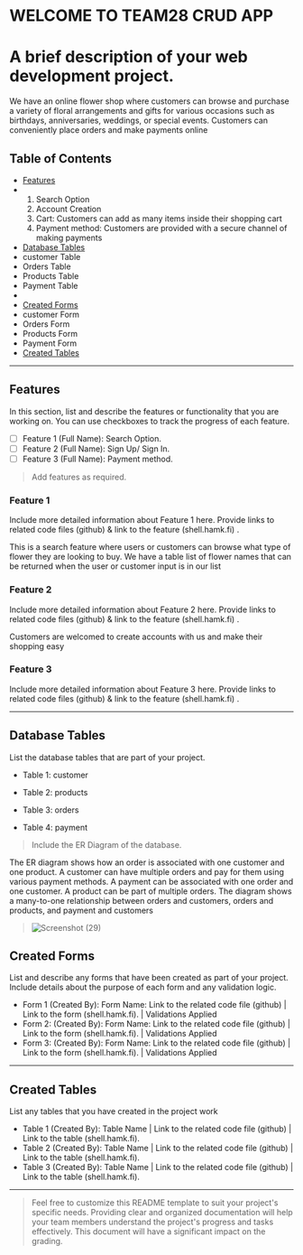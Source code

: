 # WELCOME TO TEAM28 CRUD APP

# A brief description of your web development project.
We have an online flower shop where customers can browse and purchase a variety of floral arrangements and gifts for various occasions such as birthdays, anniversaries, weddings, or special events. Customers can conveniently place orders and make payments online


## Table of Contents
- [Features](#features)
- 1. Search Option 
  2. Account Creation
  3. Cart: Customers can add as many items inside their shopping cart
  4. Payment method: Customers are provided with a secure channel of making payments
- [Database Tables](#database-tables)
- customer Table
- Orders Table
- Products Table
- Payment Table
- 
- [Created Forms](#created-forms)
- customer Form
- Orders Form
- Products Form
- Payment Form
- [Created Tables](#created-tables)

---

## Features

In this section, list and describe the features or functionality that you are working on. You can use checkboxes to track the progress of each feature.

- [ ] Feature 1 (Full Name): Search Option. 
- [ ] Feature 2 (Full Name): Sign Up/ Sign In.
- [ ] Feature 3 (Full Name): Payment method.

> Add features as required. 

### Feature 1

Include more detailed information about Feature 1 here. Provide links to related code files (github) & link to the feature (shell.hamk.fi) .

This is a search feature where users or customers can browse what type of flower they are looking to buy. We have a table list of flower names that can be returned when the user or customer input is in our list

### Feature 2

Include more detailed information about Feature 2 here. Provide links to related code files (github) & link to the feature (shell.hamk.fi) .

 Customers are welcomed to create accounts with us and make their shopping easy

### Feature 3

Include more detailed information about Feature 3 here. Provide links to related code files (github) & link to the feature (shell.hamk.fi) .

---

## Database Tables

List the database tables that are part of your project. 

- Table 1: customer

- Table 2: products

- Table 3: orders

- Table 4: payment
   

> Include the ER Diagram of the database.
>
The ER diagram shows how an order is associated with one customer and one product.
A customer can have multiple orders and pay for them using various payment methods.
A payment can be associated with one order and one customer.
A product can be part of multiple orders.
The diagram shows a many-to-one relationship between orders and customers, orders and products, and payment and customers
> ![Screenshot (29)](https://github.com/atenidkoye/Team28/assets/113510892/3a42bd70-b0dd-4d8d-b8ae-83ff3da200ed)




## Created Forms

List and describe any forms that have been created as part of your project. Include details about the purpose of each form and any validation logic.

- Form 1 (Created By): Form Name: Link to the related code file (github) | Link to the form (shell.hamk.fi). | Validations Applied
- Form 2: (Created By): Form Name: Link to the related code file (github) | Link to the form (shell.hamk.fi).  | Validations Applied
- Form 3: (Created By): Form Name: Link to the related code file (github) | Link to the form (shell.hamk.fi).  | Validations Applied


---

## Created Tables

List any tables that you have created in the project work

- Table 1 (Created By): Table Name | Link to the related code file (github) | Link to the table (shell.hamk.fi).
- Table 2 (Created By): Table Name | Link to the related code file (github) | Link to the table (shell.hamk.fi).
- Table 3 (Created By): Table Name | Link to the related code file (github) | Link to the table (shell.hamk.fi).

---



> Feel free to customize this README template to suit your project's specific needs. Providing clear and organized documentation will help your team members understand the project's progress and tasks effectively. This document will have a significant impact on the grading. 
